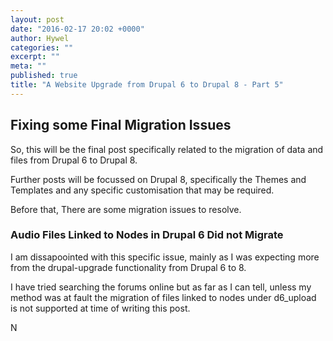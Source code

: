 ```yaml
---
layout: post
date: "2016-02-17 20:02 +0000"
author: Hywel
categories: ""
excerpt: ""
meta: ""
published: true
title: "A Website Upgrade from Drupal 6 to Drupal 8 - Part 5"
---
```


## Fixing some Final Migration Issues 

So, this will be the final post specifically related to the migration of data and files from Drupal 6 to Drupal 8.

Further posts will be focussed on Drupal 8, specifically the Themes and Templates and any specific customisation that may be required.

Before that, There are some migration issues to resolve.


### Audio Files Linked to Nodes in Drupal 6 Did not Migrate

I am dissapoointed with this specific issue, mainly as I was expecting more from the drupal-upgrade functionality from Drupal 6 to 8.

I have tried searching the forums online but as far as I can tell, unless my method was at fault the migration of files linked to nodes under d6_upload is not supported at time of writing this post.

N
